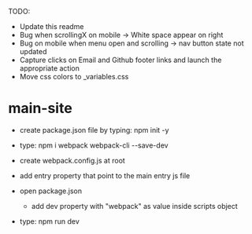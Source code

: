 TODO: 
- Update this readme
- Bug when scrollingX on mobile -> White space appear on right
- Bug on mobile when menu open and scrolling -> nav button state not updated
- Capture clicks on Email and Github footer links and launch the appropriate action
- Move css colors to _variables.css


# main-site

- create package.json file by typing: npm init -y

- type: npm i webpack webpack-cli --save-dev
- create webpack.config.js at root
- add entry property that point to the main entry js file
- open package.json
   - add dev property with "webpack" as value inside scripts object
- type: npm run dev